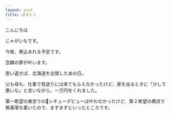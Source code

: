```yaml
---
layout: post
title: ぽすと１
---
```

こんにちは

じゃがいもです。



今夜、煮込まれる予定です。



念願の夢が叶います。



思い返せば、北海道を出発したあの日。

父も母も、仕事で見送りには来てもらえなかったけど、家を出るときに「少しで悪いな」と言いながら、一万円をくれました。



第一希望の東京でのシチューデビューは叶わなかったけど、第２希望の横浜で無事落ち着いたので、まずまずといったところです。
